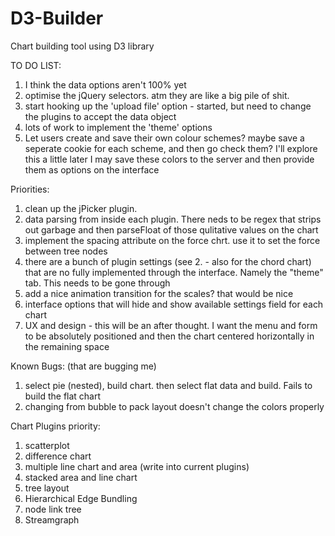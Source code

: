 D3-Builder
==========

Chart building tool using D3 library


TO DO LIST:
1. I think the data options aren't 100% yet
4. optimise the jQuery selectors. atm they are like a big pile of shit.
6. start hooking up the 'upload file' option - started, but need to change the plugins to accept the data object
10. lots of work to implement the 'theme' options
11. Let users create and save their own colour schemes? maybe save a seperate cookie for each scheme, and then go check them? I'll explore this a little later
I may save these colors to the server and then provide them as options on the interface


Priorities:
1. clean up the jPicker plugin. 
2. data parsing from inside each plugin. There neds to be regex that strips out garbage and then parseFloat of those qulitative values on the chart
3. implement the spacing attribute on the force chrt. use it to set the force between tree nodes
4. there are a bunch of plugin settings (see 2. - also for the chord chart) that are no fully implemented through the interface. Namely the "theme" tab. This needs to be gone through
5. add a nice animation transition for the scales? that would be nice
6. interface options that will hide and show available settings field for each chart
100. UX and design - this will be an after thought. I want the menu and form to be absolutely positioned and then the chart centered horizontally in the remaining space


Known Bugs: (that are bugging me)
1. select pie (nested), build chart. then select flat data and build. Fails to build the flat chart
2. changing from bubble to pack layout doesn't change the colors properly


Chart Plugins priority:
1. scatterplot
2. difference chart
3. multiple line chart and area (write into current plugins)
3. stacked area and line chart
4. tree layout
5. Hierarchical Edge Bundling
6. node link tree
7. Streamgraph

